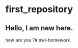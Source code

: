 <!--
 * @Descripttion:    
 * @version: 1.0
 * @School: SYSU--SDCS
 * @Author: linsen
 * @ID: 18301123
 * @Date: 2020-09-22 20:04:58
 * @LastEditors: linsen
 * @LastEditTime: 2020-09-22 20:17:39
-->
# first_repository
## Hello, I am new here.
how are you ?# swi-homework
